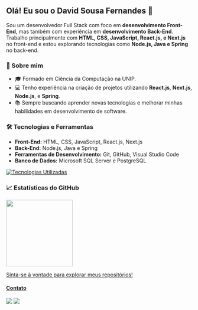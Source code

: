 ## Olá! Eu sou o David Sousa Fernandes 👋

Sou um desenvolvedor Full Stack com foco em **desenvolvimento Front-End**, mas também com experiência em **desenvolvimento Back-End**. Trabalho principalmente com **HTML, CSS, JavaScript, React.js, e Next.js** no front-end e estou explorando tecnologias como **Node.js, Java e Spring** no back-end.

### 🚀 Sobre mim
- 🎓 Formado em Ciência da Computação na UNIP.
- 💻 Tenho experiência na criação de projetos utilizando **React.js**, **Next.js**, **Node.js**, e **Spring**.
- 📚 Sempre buscando aprender novas tecnologias e melhorar minhas habilidades em desenvolvimento de software.

### 🛠 Tecnologias e Ferramentas
- **Front-End:** HTML, CSS, JavaScript, React.js, Next.js
- **Back-End:** Node.js, Java e Spring
- **Ferramentas de Desenvolvimento:** Git, GitHub, Visual Studio Code
- **Banco de Dados:** Microsoft SQL Server e PostgreSQL

[![Tecnologias Utilizadas](https://skillicons.dev/icons?i=js,ts,nodejs,react,nextjs,tailwind,figma,java,spring&theme=dark)](https://skillicons.dev)

### 📈 Estatísticas do GitHub
<div>
<a href="https://github.com/david-sfernandes">
<img loading="lazy" height="180em" src="https://github-readme-stats.vercel.app/api/top-langs/?username=david-sfernandes&layout=compact&langs_count=7&theme=blue_navy"/>
</div>

Sinta-se à vontade para explorar meus repositórios!

#### Contato
<div>
  <a href="https://www.linkedin.com/in/david-sousa-fernandes/" target="_blank"><img loading="lazy" src="https://img.shields.io/badge/-LinkedIn-%230077B5?style=for-the-badge&logo=linkedin&logoColor=white" target="_blank"></a> 
  <a href="https://codepen.io/david-sfernandes" target="_blank"><img loading="lazy" src="https://img.shields.io/badge/-CodePen-%230077B5?style=for-the-badge&logo=codepen&logoColor=white&color=black" target="_blank"></a> 
</div>
